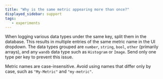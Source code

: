 ```yaml
---
title: "Why is the same metric appearing more than once?"
displayed_sidebar: support
tags:
   - experiments
---
```

When logging various data types under the same key, split them in the database. This results in multiple entries of the same metric name in the UI dropdown. The data types grouped are `number`, `string`, `bool`, `other` (primarily arrays), and any `wandb` data type such as `Histogram` or `Image`. Send only one type per key to prevent this issue.

Metric names are case-insensitive. Avoid using names that differ only by case, such as `"My-Metric"` and `"my-metric"`.